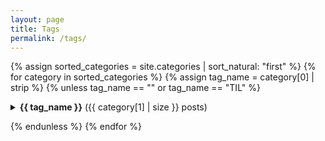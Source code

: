```yaml
---
layout: page
title: Tags
permalink: /tags/
---
```


{% assign sorted_categories = site.categories | sort_natural: "first" %}
{% for category in sorted_categories %}
{% assign tag_name = category[0] | strip %}
{% unless tag_name == "" or tag_name == "TIL" %}

<details markdown="1">
<summary><strong>{{ tag_name }}</strong> ({{ category[1] | size }} posts)</summary>

{% for post in category[1] %}
- [{{ post.title }}]({{ post.url }})
{% endfor %}

</details>

{% endunless %}
{% endfor %}
